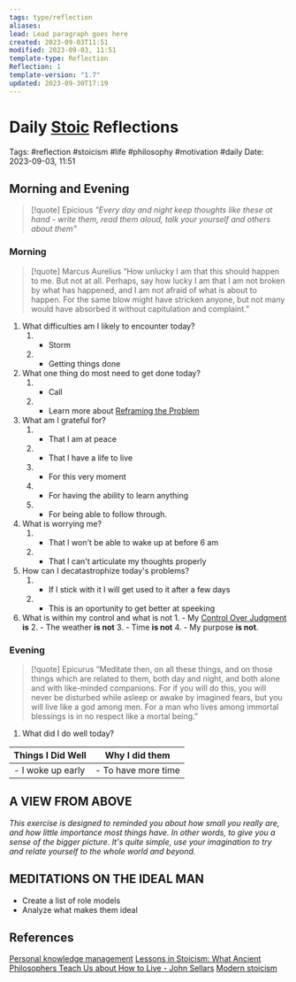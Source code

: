 ```yaml
---
tags: type/reflection
aliases: 
lead: Lead paragraph goes here
created: 2023-09-03T11:51
modified: 2023-09-03, 11:51
template-type: Reflection
Reflection: 1
template-version: "1.7"
updated: 2023-09-30T17:19
---
```



# Daily [Stoic](Stoicism.md) Reflections

Tags:  #reflection #stoicism #life #philosophy #motivation #daily
Date: 2023-09-03, 11:51

## Morning and Evening

> [!quote] Epicious 
> _"Every day and night keep thoughts like these at hand - write them, 
> read them aloud, talk your yourself and others about them"_


### Morning

> [!quote] Marcus Aurelius
> “How unlucky I am that this should happen to me. But not at all. Perhaps, say 
> how lucky I am that I am not broken by what has happened, and I am not 
> afraid  of what is about to happen. For the same blow might have stricken 
> anyone, but not many would have absorbed it without capitulation 
> and complaint.”

1. What difficulties am I likely to encounter today?
	1. - Storm
	2. - Getting things done
2. What one thing do most need to get done today?
	1. - Call
	2. - Learn more about [Reframing the Problem](Reframing%20the%20Problem.md)
3. What am I grateful for?
	1. - That I am at peace
	2. - That I have a life to live
	3. - For this very moment 
	4. - For having the ability to learn anything 
	5. - For being able to follow through.
4. What is worrying me?
	1. - That I won't be able to wake up at before 6 am
	2. - That I can't articulate my thoughts properly 
5. How can I decatastrophize today's problems?
	1. - If I stick with it I will get used to it after a few days
	2. - This is an oportunity to get better at speeking 
6. What is within my control and what is not
		1. - My [Control Over Judgment](Control%20Over%20Judgment.md) **is**
	2. - The weather **is not**
	3. - Time **is not**
	4. - My purpose **is not**. 

### Evening

> [!quote]  Epicurus
> “Meditate then, on all these things, and on those things which are related 
> to them, both day and night, and both alone and with like-minded 
> companions. For if you will do this, you will never be disturbed while 
> asleep or awake by imagined fears, but you will live like a god among 
> men. For a man who lives among immortal blessings is in no respect 
> like a mortal being.”

1. What did I do well today?

| Things I Did Well | Why I did them |
| ------------------- | ---------------- |
| - I woke up early                | - To have more time              |

## A VIEW FROM ABOVE

_This exercise is designed to reminded you about how small you really are, and how little importance most things have. In other words, to give you a sense of the bigger picture. It's quite simple, use your imagination to try and relate yourself to the whole world and beyond._

## MEDITATIONS ON THE IDEAL MAN

- Create a list of role models 
- Analyze what makes them ideal 

## References

[Personal knowledge management](Personal%20knowledge%20management.md)
[Lessons in Stoicism: What Ancient Philosophers Teach Us about How to Live - John Sellars](https://books.google.cz/books/about/Lessons_in_Stoicism.html?id=ky84zQEACAAJ&redir_esc=y)
[Modern stoicism](https://modernstoicism.com/)


